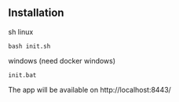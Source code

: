 ## Installation
sh linux
```
bash init.sh
```
windows (need docker windows)
```
init.bat
```
The app will be available on http://localhost:8443/


